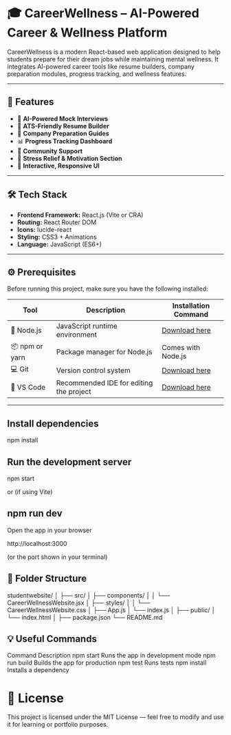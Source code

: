 # 🎓 CareerWellness – AI-Powered Career & Wellness Platform

CareerWellness is a modern React-based web application designed to help students prepare for their dream jobs while maintaining mental wellness. It integrates AI-powered career tools like resume builders, company preparation modules, progress tracking, and wellness features.

---

## 🚀 Features

- 🧠 **AI-Powered Mock Interviews**
- 📄 **ATS-Friendly Resume Builder**
- 🏢 **Company Preparation Guides**
- 📊 **Progress Tracking Dashboard**
- 💬 **Community Support**
- 💖 **Stress Relief & Motivation Section**
- 🎯 **Interactive, Responsive UI**

---

## 🛠️ Tech Stack

- **Frontend Framework:** React.js (Vite or CRA)
- **Routing:** React Router DOM
- **Icons:** lucide-react
- **Styling:** CSS3 + Animations
- **Language:** JavaScript (ES6+)

---

## ⚙️ Prerequisites

Before running this project, make sure you have the following installed:

| Tool | Description | Installation Command |
|------|--------------|----------------------|
| 🧩 Node.js | JavaScript runtime environment | [Download here](https://nodejs.org/) |
| 📦 npm or yarn | Package manager for Node.js | Comes with Node.js |
| 💻 Git | Version control system | [Download here](https://git-scm.com/downloads) |
| 🧠 VS Code | Recommended IDE for editing the project | [Download here](https://code.visualstudio.com/) |

---

## Install dependencies

npm install

## Run the development server

npm start


or (if using Vite)

## npm run dev

Open the app in your browser

http://localhost:3000


(or the port shown in your terminal)

## 📁 Folder Structure
studentwebsite/
│
├── src/
│   ├── components/
│   │   └── CareerWellnessWebsite.jsx
│   ├── styles/
│   │   └── CareerWellnessWebsite.css
│   ├── App.js
│   └── index.js
│
├── public/
│   └── index.html
│
├── package.json
└── README.md

## 💡 Useful Commands
Command	Description
npm start	Runs the app in development mode
npm run build	Builds the app for production
npm test	Runs tests
npm install <package>	Installs a dependency

# 🪪 License
This project is licensed under the MIT License — feel free to modify and use it for learning or portfolio purposes.
